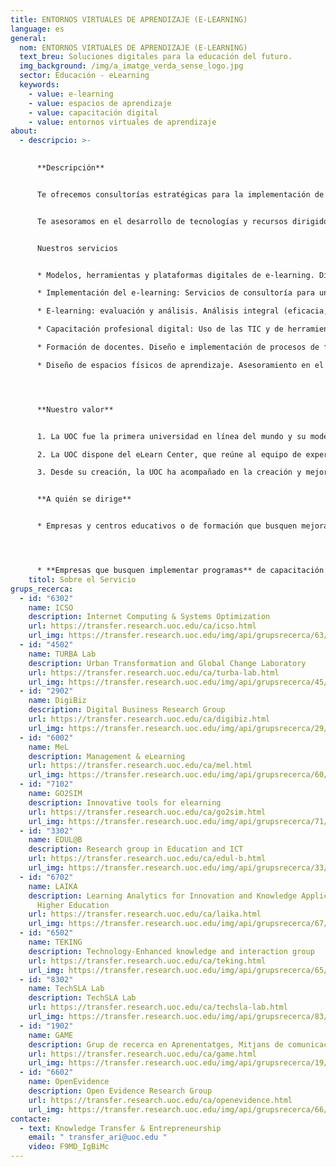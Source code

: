 ```yaml
---
title: ENTORNOS VIRTUALES DE APRENDIZAJE (E-LEARNING)
language: es
general:
  nom: ENTORNOS VIRTUALES DE APRENDIZAJE (E-LEARNING)
  text_breu: Soluciones digitales para la educación del futuro.
  img_background: /img/a_imatge_verda_sense_logo.jpg
  sector: Educación - eLearning
  keywords:
    - value: e-learning
    - value: espacios de aprendizaje
    - value: capacitación digital
    - value: entornos virtuales de aprendizaje
about:
  - descripcio: >-
      

      **Descripción**


      Te ofrecemos consultorías estratégicas para la implementación de modelos educativos basados en e-learning, así como herramientas y recursos adaptados a tu organización para personalizar el aprendizaje. 


      Te asesoramos en el desarrollo de tecnologías y recursos dirigidos a capacitar al capital humano de tu organización.


      Nuestros servicios


      * Modelos, herramientas y plataformas digitales de e-learning. Diseño y creación de plataformas, simuladores y entornos digitales, así como desarrollo de aplicaciones y herramientas para el aprendizaje virtual orientados al desarrollo de programas flexibles, a medida, formales e informales.

      * Implementación del e-learning: Servicios de consultoría para una correcta implementación de programas educativos en línea. Incluyen el análisis de necesidades y competencias para desarrollar, diseño del proceso de aprendizaje, propuesta o creación de herramientas de e-learning y espacios, estrategia de incorporación de contenidos, y análisis de las percepciones y el comportamiento de los estudiantes en línea para potenciar las experiencias de inmersión y la implicación del alumnado. También para la aportación de recursos éticos e inclusivos que permiten el máximo rendimiento del aprendizaje virtual. 

      * E-learning: evaluación y análisis. Análisis integral (eficacia, calidad, satisfacción), propuesta sobre el proceso de evaluación, análisis de la estrategia de retorno (feedback) personalizado virtual más eficiente para el estudiantado, analíticas de aprendizaje y tratamiento de datos para la mejora educativa.

      * Capacitación profesional digital: Uso de las TIC y de herramientas de entornos virtuales de aprendizaje para el desarrollo de habilidades y competencias profesionales.

      * Formación de docentes. Diseño e implementación de procesos de formación de docentes para el uso eficiente de las TIC en programas educativos.

      * Diseño de espacios físicos de aprendizaje. Asesoramiento en el desarrollo de espacios de aprendizaje a partir de la evidencia científica y desde una perspectiva pedagógica.




      **Nuestro valor**


      1. La UOC fue la primera universidad en línea del mundo y su modelo educativo y de gestión totalmente digital ha sido uno de sus focos de investigación e innovación desde hace más de 30 años. 

      2. La UOC dispone del eLearn Center, que reúne al equipo de expertos de la UOC en la investigación aplicada y la innovación centradas en el aprendizaje en línea, y que por el hecho de pertenecer a una universidad virtual se convierte también en un laboratorio de experimentación en entornos reales.

      3. Desde su creación, la UOC ha acompañado en la creación y mejora de programas formativos basados en las TIC a un gran número de universidades, empresas y escuelas catalanas, españolas e internacionales.


      **A quién se dirige**


      * Empresas y centros educativos o de formación que busquen mejorar sus programas formativos y ofrecer servicios más flexibles y personalizados.




      * **Empresas que busquen implementar programas** de capacitación en línea para incrementar las competencias de su personal y promover la retención del talento.
    titol: Sobre el Servicio
grups_recerca:
  - id: "6302"
    name: ICSO
    description: Internet Computing & Systems Optimization
    url: https://transfer.research.uoc.edu/ca/icso.html
    url_img: https://transfer.research.uoc.edu/img/api/grupsrecerca/63/image/1594283737757
  - id: "4502"
    name: TURBA Lab
    description: Urban Transformation and Global Change Laboratory
    url: https://transfer.research.uoc.edu/ca/turba-lab.html
    url_img: https://transfer.research.uoc.edu/img/api/grupsrecerca/45/image/1594289098765
  - id: "2902"
    name: DigiBiz
    description: Digital Business Research Group
    url: https://transfer.research.uoc.edu/ca/digibiz.html
    url_img: https://transfer.research.uoc.edu/img/api/grupsrecerca/29/image/1594030464767
  - id: "6002"
    name: MeL
    description: Management & eLearning
    url: https://transfer.research.uoc.edu/ca/mel.html
    url_img: https://transfer.research.uoc.edu/img/api/grupsrecerca/60/image/1594105989429
  - id: "7102"
    name: GO2SIM
    description: Innovative tools for elearning
    url: https://transfer.research.uoc.edu/ca/go2sim.html
    url_img: https://transfer.research.uoc.edu/img/api/grupsrecerca/71/image/1588436017688
  - id: "3302"
    name: EDUL@B
    description: Research group in Education and ICT
    url: https://transfer.research.uoc.edu/ca/edul-b.html
    url_img: https://transfer.research.uoc.edu/img/api/grupsrecerca/33/image/1594281369927
  - id: "6702"
    name: LAIKA
    description: Learning Analytics for Innovation and Knowledge Application in
      Higher Education
    url: https://transfer.research.uoc.edu/ca/laika.html
    url_img: https://transfer.research.uoc.edu/img/api/grupsrecerca/67/image/1588244712120
  - id: "6502"
    name: TEKING
    description: Technology-Enhanced knowledge and interaction group
    url: https://transfer.research.uoc.edu/ca/teking.html
    url_img: https://transfer.research.uoc.edu/img/api/grupsrecerca/65/image/1594213794207
  - id: "8302"
    name: TechSLA Lab
    description: TechSLA Lab
    url: https://transfer.research.uoc.edu/ca/techsla-lab.html
    url_img: https://transfer.research.uoc.edu/img/api/grupsrecerca/83/image/1594215435054
  - id: "1902"
    name: GAME
    description: Grup de recerca en Aprenentatges, Mitjans de comunicació i Entreteniment
    url: https://transfer.research.uoc.edu/ca/game.html
    url_img: https://transfer.research.uoc.edu/img/api/grupsrecerca/19/image/1591614546348
  - id: "6602"
    name: OpenEvidence
    description: Open Evidence Research Group
    url: https://transfer.research.uoc.edu/ca/openevidence.html
    url_img: https://transfer.research.uoc.edu/img/api/grupsrecerca/66/image/1594111453905
contacte:
  - text: Knowledge Transfer & Entrepreneurship
    email: " transfer_ari@uoc.edu "
    video: F9MD_IgBiMc
---
```

